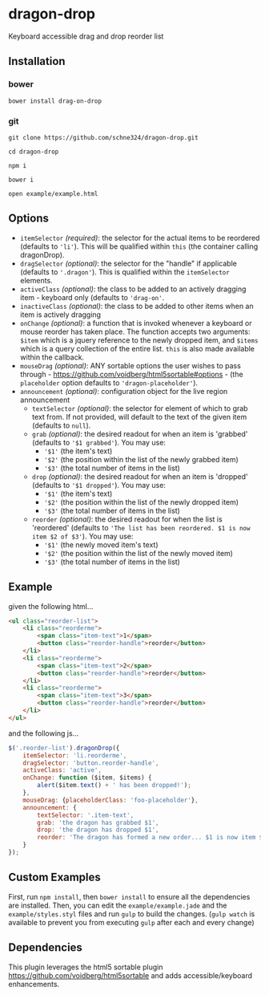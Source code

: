 # dragon-drop
Keyboard accessible drag and drop reorder list

## Installation
### bower
`bower install drag-on-drop`

### git
`git clone https://github.com/schne324/dragon-drop.git`

`cd dragon-drop`

`npm i`

`bower i`

`open example/example.html`

## Options
- `itemSelector` _(required)_: the selector for the actual items to be reordered (defaults to `'li'`).  This will be qualified within `this` (the container calling dragonDrop).
- `dragSelector` _(optional)_: the selector for the "handle" if applicable (defaults to `'.dragon'`). This is qualified within the `itemSelector` elements.
- `activeClass` _(optional)_: the class to be added to an actively dragging item - keyboard only (defaults to `'drag-on'`.
- `inactiveClass` _(optional)_: the class to be added to other items when an item is actively dragging
- `onChange` _(optional)_: a function that is invoked whenever a keyboard or mouse reorder has taken place.  The function accepts two arguments: `$item` which is a jquery reference to the newly dropped item, and `$items` which is a query collection of the entire list. `this` is also made available within the callback.
- `mouseDrag` _(optional)_: ANY sortable options the user wishes to pass through - https://github.com/voidberg/html5sortable#options - (the `placeholder` option defaults to `'dragon-placeholder'`).
- `announcement` _(optional)_: configuration object for the live region announcement
	- `textSelector` _(optional)_: the selector for element of which to grab text from. If not provided, will default to the text of the given item (defaults to `null`).
 	- `grab` _(optional)_: the desired readout for when an item is 'grabbed' (defaults to `'$1 grabbed'`). You may use:
 		- `'$1'` (the item's text)
 		- `'$2'` (the position within the list of the newly grabbed item)
 		- `'$3'` (the total number of items in the list)
 	- `drop` _(optional)_: the desired readout for when an item is 'dropped' (defaults to `'$1 dropped'`). You may use:
 		- `'$1'` (the item's text)
 		- `'$2'` (the position within the list of the newly dropped item)
 		- `'$3'` (the total number of items in the list)
 	- `reorder` _(optional)_: the desired readout for when the list is 'reordered' (defaults to `'The list has been reordered. $1 is now item $2 of $3'`). You may use:
 		- `'$1'` (the newly moved item's text)
 		- `'$2'` (the position within the list of the newly moved item)
 		- `'$3'` (the total number of items in the list)

## Example
given the following html...
```html
<ul class="reorder-list">
	<li class="reorderme">
		<span class="item-text">1</span>
		<button class="reorder-handle">reorder</button>
	</li>
	<li class="reorderme">
		<span class="item-text">2</span>
		<button class="reorder-handle">reorder</button>
	</li>
	<li class="reorderme">
		<span class="item-text">3</span>
		<button class="reorder-handle">reorder</button>
	</li>
</ul>
```

and the following js...
```js
$('.reorder-list').dragonDrop({
	itemSelector: 'li.reorderme',
	dragSelector: 'button.reorder-handle',
	activeClass: 'active',
	onChange: function ($item, $items) {
		alert($item.text() + ' has been dropped!');
	},
	mouseDrag: {placeholderClass: 'foo-placeholder'},
	announcement: {
		textSelector: '.item-text',
		grab: 'the dragon has grabbed $1',
		drop: 'the dragon has dropped $1',
		reorder: 'The dragon has formed a new order... $1 is now item $2 of $3'
	}
});
```

## Custom Examples
First, run `npm install`, then `bower install` to ensure all the dependencies are installed.
Then, you can edit the `example/example.jade` and the `example/styles.styl` files and run `gulp` to build the changes.
(`gulp watch` is available to prevent you from executing `gulp` after each and every change)

## Dependencies
This plugin leverages the html5 sortable plugin https://github.com/voidberg/html5sortable and adds accessible/keyboard enhancements.
